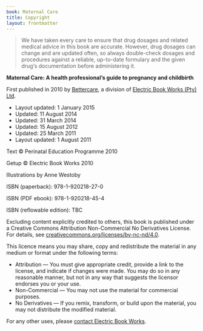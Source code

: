 ```yaml
---
book: Maternal Care
title: Copyright
layout: frontmatter
---
```


> We have taken every care to ensure that drug dosages and related medical advice in this book are accurate. However, drug dosages can change and are updated often, so always double-check dosages and procedures against a reliable, up-to-date formulary and the given drug‘s documentation before administering it.

**Maternal Care: A health professional’s guide to pregnancy and childbirth**

First published in 2010 by [Bettercare](http://bettercare.co.za), a division of [Electric Book Works (Pty) Ltd](http://www.electricbookworks.com). 

*	Layout updated: 1 January 2015
*	Updated: 11 August 2014
*	Updated: 31 March 2014
*	Updated: 15 August 2012
*	Updated: 25 March 2011
*	Layout updated: 1 August 2011

Text © Perinatal Education Programme 2010

Getup © Electric Book Works 2010

Illustrations by Anne Westoby

ISBN (paperback): 978-1-920218-27-0

ISBN (PDF ebook): 978-1-920218-45-4

ISBN (reflowable edition): TBC

Excluding content explicitly credited to others, this book is published under a Creative Commons Attribution Non-Commercial No Derivatives License. For details, see [creativecommons.org/licenses/by-nc-nd/4.0](http://creativecommons.org/licenses/by-nc-nd/4.0/).

This licence means you may share, copy and redistribute the material in any medium or format under the following terms:

* Attribution — You must give appropriate credit, provide a link to the license, and indicate if changes were made. You may do so in any reasonable manner, but not in any way that suggests the licensor endorses you or your use.
* Non-Commercial — You may not use the material for commercial purposes.
* No Derivatives — If you remix, transform, or build upon the material, you may not distribute the modified material.

For any other uses, please <a href="http://electricbookworks.com/contact">contact Electric Book Works</a>.
